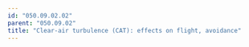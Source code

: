 ```yaml
---
id: "050.09.02.02"
parent: "050.09.02"
title: "Clear-air turbulence (CAT): effects on flight, avoidance"
---
```

